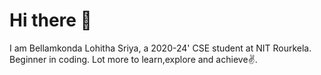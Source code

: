 # Hi there 👋
I am Bellamkonda Lohitha Sriya, a 2020-24' CSE student at NIT Rourkela. Beginner in coding. Lot more to learn,explore and achieve✌.
